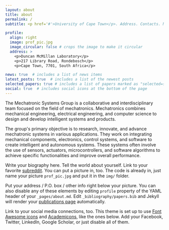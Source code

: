 ```yaml
---
layout: about
title: about
permalink: /
subtitle: <p href='#'>University of Cape Town</p>. Address. Contacts. Moto. Etc.

profile:
  align: right
  image: prof_pic.jpg
  image_circular: false # crops the image to make it circular
  address: >
    <p>Duncan McMillan Laboratory</p>
    <p>217 Library Road, Rondebosch</p>
    <p>Cape Town, 7701, South Africa</p>

news: true  # includes a list of news items
latest_posts: true  # includes a list of the newest posts
selected_papers: true # includes a list of papers marked as "selected={true}"
social: true  # includes social icons at the bottom of the page
---
```

The Mechatronic Systems Group is a collaborative and interdisciplinary team focused on the field of mechatronics. Mechatronics combines mechanical engineering, electrical engineering, and computer science to design and develop intelligent systems and products.

The group's primary objective is to research, innovate, and advance mechatronic systems in various applications. They work on integrating mechanical components, electronics, control systems, and software to create intelligent and autonomous systems. These systems often involve the use of sensors, actuators, microcontrollers, and software algorithms to achieve specific functionalities and improve overall performance.

Write your biography here. Tell the world about yourself. Link to your favorite [subreddit](http://reddit.com). You can put a picture in, too. The code is already in, just name your picture `prof_pic.jpg` and put it in the `img/` folder.

Put your address / P.O. box / other info right below your picture. You can also disable any of these elements by editing `profile` property of the YAML header of your `_pages/about.md`. Edit `_bibliography/papers.bib` and Jekyll will render your [publications page](/al-folio/publications/) automatically.

Link to your social media connections, too. This theme is set up to use [Font Awesome icons](http://fortawesome.github.io/Font-Awesome/) and [Academicons](https://jpswalsh.github.io/academicons/), like the ones below. Add your Facebook, Twitter, LinkedIn, Google Scholar, or just disable all of them.
